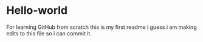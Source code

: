 # Hello-world
For learning GitHub from scratch 
this is my first readme i guess
i am making edits to this file so i can commit it.
